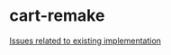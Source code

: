 # cart-remake

[Issues related to existing implementation](https://github.com/lakshanx/cart-remake/issues)
